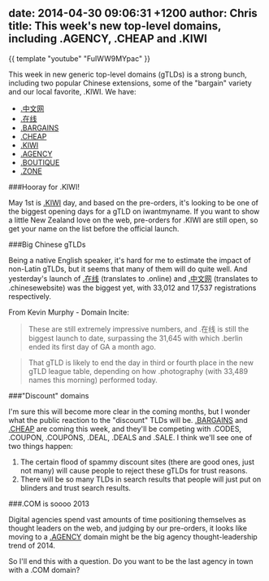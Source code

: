 date: 2014-04-30 09:06:31 +1200
author: Chris
title: This week's new top-level domains, including .AGENCY, .CHEAP and .KIWI
----

<!-- excerpt -->

{{ template "youtube" "FuIWW9MYpac" }}

This week in new generic top-level domains (gTLDs) is a strong bunch, including two popular Chinese extensions, some of the "bargain" variety and our local favorite, .KIWI. We have:

+ [.中文网](https://iwantmyname.com/domains/dot-%E4%B8%AD%E6%96%87%E7%BD%91)
+ [.在线](https://iwantmyname.com/domains/dot-%E5%9C%A8%E7%BA%BF)
+ [.BARGAINS](https://iwantmyname.com/domains/dot-bargains)
+ [.CHEAP](https://iwantmyname.com/domains/dot-cheap)
+ [.KIWI](https://iwantmyname.com/domains/dot-kiwi)
+ [.AGENCY](https://iwantmyname.com/domains/dot-agency)
+ [.BOUTIQUE](https://iwantmyname.com/domains/dot-boutique)
+ [.ZONE](https://iwantmyname.com/domains/dot-zone)

<!-- /excerpt -->

###Hooray for .KIWI!

May 1st is [.KIWI](https://iwantmyname.com/domains/dot-kiwi) day, and based on the pre-orders, it's looking to be one of the biggest opening days for a gTLD on iwantmyname. If you want to show a little New Zealand love on the web, pre-orders for .KIWI are still open, so get your name on the list before the official launch.


###Big Chinese gTLDs

Being a native English speaker, it's hard for me to estimate the impact of non-Latin gTLDs, but it seems that many of them will do quite well. And yesterday's launch of [.在线](https://iwantmyname.com/domains/dot-%E5%9C%A8%E7%BA%BF) (translates to .online) and [.中文网](https://iwantmyname.com/domains/dot-%E4%B8%AD%E6%96%87%E7%BD%91) (translates to .chinesewebsite) was the biggest yet, with 33,012 and 17,537 registrations respectively.

From Kevin Murphy - Domain Incite:

>These are still extremely impressive numbers, and .在线 is still the biggest launch to date, surpassing the 31,645 with which .berlin ended its first day of GA a month ago.

>That gTLD is likely to end the day in third or fourth place in the new gTLD league table, depending on how .photography (with 33,489 names this morning) performed today.


###"Discount" domains

I'm sure this will become more clear in the coming months, but I wonder what the public reaction to the "discount" TLDs will be. [.BARGAINS](https://iwantmyname.com/domains/dot-bargains) and [.CHEAP](https://iwantmyname.com/domains/dot-cheap) are coming this week, and they'll be competing with .CODES, .COUPON, .COUPONS, .DEAL, .DEALS and .SALE. I think we'll see one of two things happen:

1. The certain flood of spammy discount sites (there are good ones, just not many) will cause people to reject these gTLDs for trust reasons.
2. There will be so many TLDs in search results that people will just put on blinders and trust search results.

###.COM is soooo 2013

Digital agencies spend vast amounts of time positioning themselves as thought leaders on the web, and judging by our pre-orders, it looks like moving to a [.AGENCY](https://iwantmyname.com/domains/dot-agency) domain might be the big agency thought-leadership trend of 2014. 

So I'll end this with a question. Do you want to be the last agency in town with a .COM domain?





